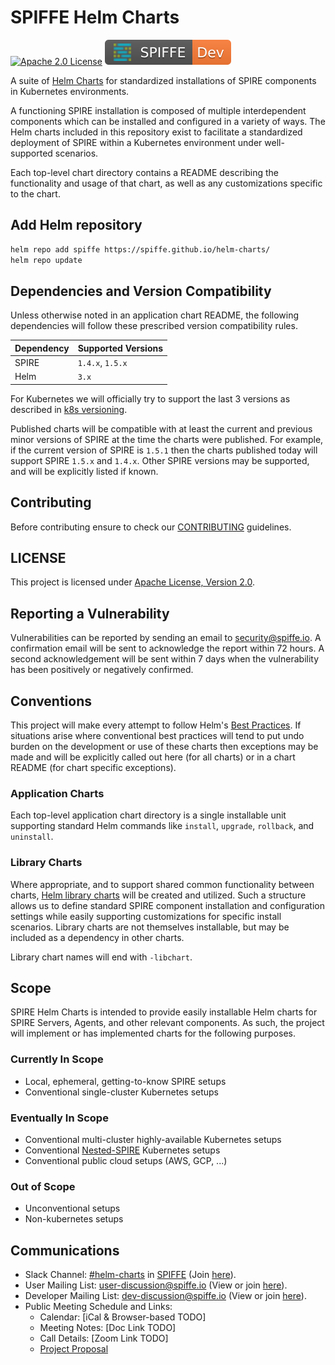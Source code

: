 # SPIFFE Helm Charts

[![Apache 2.0 License](https://img.shields.io/github/license/spiffe/helm-charts?style=for-the-badge)](https://opensource.org/licenses/Apache-2.0)
[![Development Phase](https://github.com/spiffe/spiffe/blob/main/.img/maturity/dev.svg)](https://github.com/spiffe/spiffe/blob/main/MATURITY.md#development-) <!-- The - at the end of the URL is there on purpose -->

A suite of [Helm Charts](https://helm.sh/docs) for standardized installations of SPIRE components in Kubernetes environments.

A functioning SPIRE installation is composed of multiple interdependent components which can be installed and configured in a variety of ways. The Helm charts included in this repository exist to facilitate a standardized deployment of SPIRE within a Kubernetes environment under well-supported scenarios.

Each top-level chart directory contains a README describing the functionality and usage of that chart, as well as any customizations specific to the chart.

## Add Helm repository

```bash
helm repo add spiffe https://spiffe.github.io/helm-charts/
helm repo update
```

## Dependencies and Version Compatibility

Unless otherwise noted in an application chart README, the following dependencies will follow these prescribed version compatibility rules.

| Dependency | Supported Versions |
|:-----------|:-------------------|
| SPIRE      | `1.4.x`, `1.5.x`   |
| Helm       | `3.x`              |

For Kubernetes we will officially try to support the last 3 versions as described in [k8s versioning](https://kubernetes.io/releases/version-skew-policy/#supported-versions).

Published charts will be compatible with at least the current and previous minor versions of SPIRE at the time the charts were published. For example, if the current version of SPIRE is `1.5.1` then the charts published today will support SPIRE `1.5.x` and `1.4.x`. Other SPIRE versions may be supported, and will be explicitly listed if known.

## Contributing

Before contributing ensure to check our [CONTRIBUTING](CONTRIBUTING.md) guidelines.

## LICENSE

This project is licensed under [Apache License, Version 2.0](LICENSE).

## Reporting a Vulnerability

Vulnerabilities can be reported by sending an email to security@spiffe.io. A confirmation email will be sent to acknowledge the report within 72 hours. A second acknowledgement will be sent within 7 days when the vulnerability has been positively or negatively confirmed.

## Conventions

This project will make every attempt to follow Helm's [Best Practices](https://helm.sh/docs/chart_best_practices/conventions/). If situations arise where conventional best practices will tend to put undo burden on the development or use of these charts then exceptions may be made and will be explicitly called out here (for all charts) or in a chart README (for chart specific exceptions).

### Application Charts

Each top-level application chart directory is a single installable unit supporting standard Helm commands like `install`, `upgrade`, `rollback`, and `uninstall`.

### Library Charts

Where appropriate, and to support shared common functionality between charts, [Helm library charts](https://helm.sh/docs/topics/library_charts/) will be created and utilized. Such a structure allows us to define standard SPIRE component installation and configuration settings while easily supporting customizations for specific install scenarios. Library charts are not themselves installable, but may be included as a dependency in other charts.

Library chart names will end with `-libchart`.

## Scope

SPIRE Helm Charts is intended to provide easily installable Helm charts for SPIRE Servers, Agents, and other relevant components. As such, the project will implement or has implemented charts for the following purposes.

### Currently In Scope

- Local, ephemeral, getting-to-know SPIRE setups
- Conventional single-cluster Kubernetes setups

### Eventually In Scope

- Conventional multi-cluster highly-available Kubernetes setups
- Conventional [Nested-SPIRE](https://spiffe.io/docs/latest/architecture/nested/readme/) Kubernetes setups
- Conventional public cloud setups (AWS, GCP, ...)

### Out of Scope

- Unconventional setups
- Non-kubernetes setups

## Communications

- Slack Channel: [#helm-charts](https://spiffe.slack.com/archives/C04BURZP1KK) in [SPIFFE](https://spiffe.slack.com) (Join [here](https://slack.spiffe.io)).
- User Mailing List: <user-discussion@spiffe.io> (View or join [here](https://groups.google.com/a/spiffe.io/forum/#!forum/user-discussion)).
- Developer Mailing List: <dev-discussion@spiffe.io> (View or join [here](https://groups.google.com/a/spiffe.io/forum/#!forum/dev-discussion)).
- Public Meeting Schedule and Links:
  - Calendar: [iCal & Browser-based TODO]
  - Meeting Notes: [Doc Link TODO]
  - Call Details: [Zoom Link TODO]
  - [Project Proposal](https://docs.google.com/document/d/197tavthpvdT0ZIElyX-07W8z7EgnMsWpwNH0WNs1p-Q/edit#heading=h.8uoj4iv7my5e)
